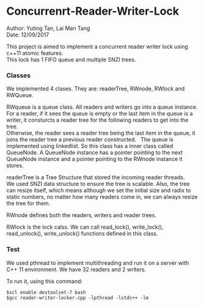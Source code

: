 # Concurrenrt-Reader-Writer-Lock

Author: Yuting Tan, Lai Man Tang  
Date: 12/09/2017

This project is aimed to implement a concurrent reader writer lock using c++11 atomic features.  
This lock has 1 FIFO queue and multiple SNZI trees.    

### Classes
We implemented 4 clases. They are: readerTree, RWnode, RWlock and RWQueue.  

RWqueue is a queue class. All readers and writers go into a queue instance.   
For a reader, if it sees the queue is empty or the last item in the queue is a writer, it consturcts a reader tree for the following readers to get into the tree.   
Otherwise, the reader sees a reader tree being the last item in the queue, it joins the reader tree a previous reader constructed.   
The queue is implemented using linkedlist. So this class has a inner class called QueueNode. A QueueNode instance has a pointer pointing to the next QueueNode instance and a pointer pointing to the RWnode instance it stores.   

readerTree is a Tree Structure that stored the incoming reader threads.   
We used SNZI data structure to ensure the tree is scalable. Also, the tree can resize itself, which means although we set the initial size and radix to static numbers, no matter how many readers come in, we can always resize the tree for them.  

RWnode defines both the readers, writers and reader trees.   

RWlock is the lock calss. We can call read_lock(), write_lock(), read_unlock(), write_unlock() functions defined in this class.  

### Test
We used pthread to implement multithreading and run it on a server with C++ 11 environment. We have 32 readers and 2 writers.  

To run it, using this command:    
```
$scl enable devtoolset-7 bash    
$gcc reader-writer-locker.cpp -lpthread -lstdc++ -lm  
```
